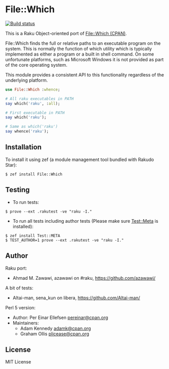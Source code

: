 # File::Which

[![Build
status](https://ci.appveyor.com/api/projects/status/github/azawawi/raku-file-which?svg=true)](https://ci.appveyor.com/project/azawawi/raku-file-which/branch/master)

This is a Raku Object-oriented port of [File::Which (CPAN)](
https://metacpan.org/pod/File::Which).

File::Which finds the full or relative paths to an executable program on the
system. This is normally the function of which utility which is typically
implemented as either a program or a built in shell command. On some unfortunate
platforms, such as Microsoft Windows it is not provided as part of the core
operating system.

This module provides a consistent API to this functionality regardless of the
underlying platform.

```Raku
use File::Which :whence;

# All raku executables in PATH
say which('raku', :all);

# First executable in PATH
say which('raku');

# Same as which('raku')
say whence('raku');
```

## Installation

To install it using zef (a module management tool bundled with Rakudo Star):

```
$ zef install File::Which
```

## Testing

- To run tests:
```
$ prove --ext .rakutest -ve "raku -I."
```

- To run all tests including author tests (Please make sure
[Test::Meta](https://github.com/jonathanstowe/Test-META) is installed):
```
$ zef install Test::META
$ TEST_AUTHOR=1 prove --ext .rakutest -ve "raku -I."
```

## Author

Raku port:
- Ahmad M. Zawawi, azawawi on #raku, https://github.com/azawawi/

A bit of tests:
- Altai-man, sena_kun on libera, https://github.com/Altai-man/

Perl 5 version:
- Author: Per Einar Ellefsen <pereinar@cpan.org>
- Maintainers:
  - Adam Kennedy <adamk@cpan.org>
  - Graham Ollis <plicease@cpan.org>

## License

MIT License
